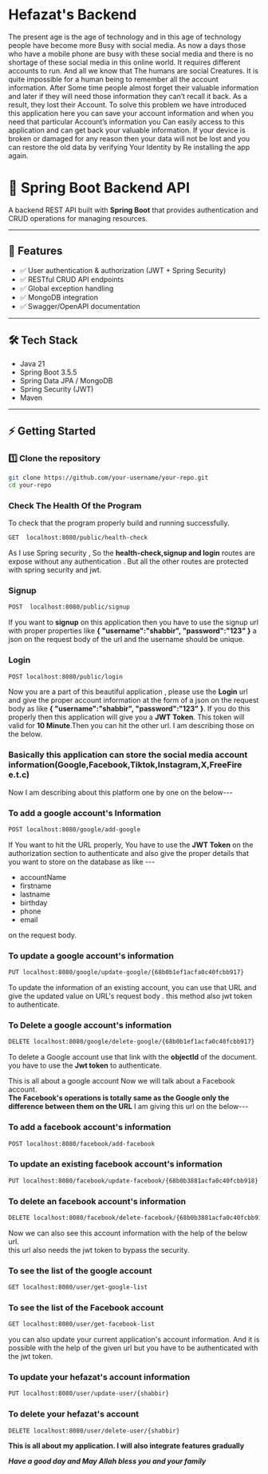 
# Hefazat's Backend

The present age is the age of technology and in this age of technology people have become more Busy with social media. As now a days those who have a mobile phone are busy with these social media and there is no shortage of these social media in this online world. It requires different accounts to run. And all we know that The humans are social Creatures. It is quite impossible for a human being to remember all the account information. After Some time people almost forget their valuable information and later if they will need those information they can’t recall it back. As a result, they lost their Account. To solve this problem we have introduced this application here you can save your account information and when you need that particular Account’s information you Can easily access to this application and can get back your valuable information. If your device is broken or damaged for any reason then your data will not be lost and you can restore the old data by verifying Your Identity by Re installing the app again.





# 🚀 Spring Boot Backend API

A backend REST API built with **Spring Boot** that provides authentication and CRUD operations for managing resources.  

---

## 📌 Features
- ✅ User authentication & authorization (JWT + Spring Security)  
- ✅ RESTful CRUD API endpoints  
- ✅ Global exception handling  
- ✅ MongoDB integration
- ✅ Swagger/OpenAPI documentation  

---

## 🛠️ Tech Stack
- Java 21 
- Spring Boot 3.5.5 
- Spring Data JPA / MongoDB  
- Spring Security (JWT)  
- Maven  

---

## ⚡ Getting Started

### 1️⃣ Clone the repository
```bash
git clone https://github.com/your-username/your-repo.git
cd your-repo

```

### Check The Health Of the Program

To check that the program  properly build and running successfully.

```bash
GET  localhost:8080/public/health-check
```
As I use Spring security , So the **health-check,signup and login** routes are expose without any authentication . But all the other routes are protected with spring security and jwt.
### Signup 
```bash
POST  localhost:8080/public/signup
```
If you want to **signup** on this application then you have to use the signup url with proper properties like **{
    "username":"shabbir",
    "password":"123"
}** a json on the request body of the url and the username should be unique.

### Login

```bash
POST localhost:8080/public/login
``` 
Now you are a part of this beautiful application , please use the **Login** url and give the proper account information at the form of a json on the request body as like **{
    "username":"shabbir",
    "password":"123"
}**. If you do this properly then  this application will give you a **JWT Token**. This token will valid for **10 Minute**.Then you can hit the other url. I am describing those  on the below.


### Basically this application can store the social media account information(Google,Facebook,Tiktok,Instagram,X,FreeFire e.t.c)

Now I am describing about this platform one by one on the below---

### To add a google account's Information

```bash
POST localhost:8080/google/add-google
```
If You want to hit the URL properly, You have to use the **JWT Token** on the authorization section  to authenticate and also give the proper details that you want to store on the database as like ---

- accountName
- firstname
- lastname
- birthday
- phone
- email

on the request body.

### To update a google account's information

```bash
PUT localhost:8080/google/update-google/{68b0b1ef1acfa0c40fcbb917}
```
To update the information of an existing account, you can use that URL and give the updated value on URL's request body . this method also jwt token to authenticate.

### To Delete a google account's information

```bash
DELETE localhost:8080/google/delete-google/{68b0b1ef1acfa0c40fcbb917}
```
To delete a Google account use that link with the **objectId** of the document. you have to use the **Jwt token** to authenticate.

This is all about  a google account Now we will talk about a Facebook account. <br>
**The Facebook's operations is totally same as the Google only the difference between them on the URL** I am giving this url on the below---

### To add a facebook account's information

```bash
POST localhost:8080/facebook/add-facebook
```

### To update an existing facebook account's information

```bash
PUT localhost:8080/facebook/update-facebook/{68b0b3881acfa0c40fcbb918}
```

### To delete an facebook account's information

```bash
DELETE localhost:8080/facebook/delete-facebook/{68b0b3881acfa0c40fcbb918}
```


Now we can also see this account information with the help of the below url.<br>
this url also needs the jwt token to bypass the security.

### To see the list of the google account
```bash
GET localhost:8080/user/get-google-list
```
### To see the list of the Facebook account

```bash
GET localhost:8080/user/get-facebook-list
```
you can also update your current application's account information. And it is possible with the help of the given url but you have to be authenticated with the jwt token.

### To update your hefazat's account information
```bash
PUT localhost:8080/user/update-user/{shabbir}
```

### To delete your hefazat's account
```bash
DELETE localhost:8080/user/delete-user/{shabbir}
```

**This is all about my application. I will also integrate features gradually**

***Have a good day and May Allah bless you and your family***





